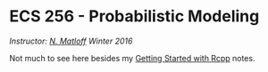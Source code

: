 # ECS 256 - Probabilistic Modeling

_Instructor: [N. Matloff][matloff]_
_Winter 2016_

[matloff]: http://heather.cs.ucdavis.edu/matloff.html

Not much to see here besides my [Getting Started with Rcpp](rcpp.pdf) notes.
